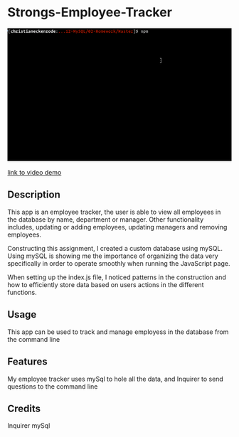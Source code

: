 # Strongs-Employee-Tracker

![Employee tracker](Assets/employee-tracker.gif)

[link to video demo](https://drive.google.com/drive/folders/1qKK0JLYur2o_e7IArBsU5uJcXhKP1Paf?hl=en)

## Description

This app is an employee tracker, the user is able to view all employees in the database by name, department or manager. Other functionality includes, updating or adding employees, updating managers and removing employees.

Constructing this assignment, I created a custom database using mySQL. Using mySQL is showing me the importance of organizing the data very specifically in order to operate smoothly when running the JavaScript page.

When setting up the index.js file, I noticed patterns in the construction and how to efficiently store data based on users actions in the different functions.

## Usage

This app can be used to track and manage employess in the database from the command line

## Features

My employee tracker uses mySql to hole all the data, and Inquirer to send questions to the command line

## Credits

Inquirer
mySql
